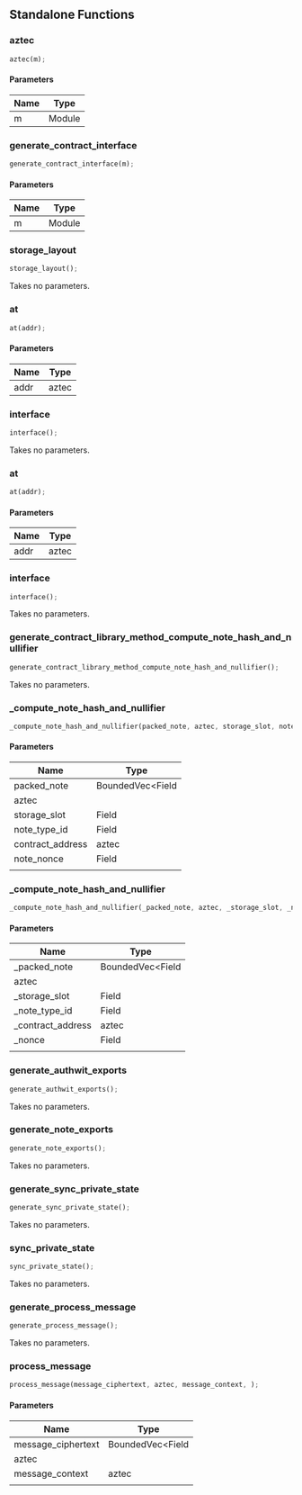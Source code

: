 ## Standalone Functions

### aztec

```rust
aztec(m);
```

#### Parameters
| Name | Type |
| --- | --- |
| m | Module |

### generate_contract_interface

```rust
generate_contract_interface(m);
```

#### Parameters
| Name | Type |
| --- | --- |
| m | Module |

### storage_layout

```rust
storage_layout();
```

Takes no parameters.

### at

```rust
at(addr);
```

#### Parameters
| Name | Type |
| --- | --- |
| addr | aztec |

### interface

```rust
interface();
```

Takes no parameters.

### at

```rust
at(addr);
```

#### Parameters
| Name | Type |
| --- | --- |
| addr | aztec |

### interface

```rust
interface();
```

Takes no parameters.

### generate_contract_library_method_compute_note_hash_and_nullifier

```rust
generate_contract_library_method_compute_note_hash_and_nullifier();
```

Takes no parameters.

### _compute_note_hash_and_nullifier

```rust
_compute_note_hash_and_nullifier(packed_note, aztec, storage_slot, note_type_id, contract_address, note_nonce, );
```

#### Parameters
| Name | Type |
| --- | --- |
| packed_note | BoundedVec&lt;Field |
| aztec |  |
| storage_slot | Field |
| note_type_id | Field |
| contract_address | aztec |
| note_nonce | Field |
|  |  |

### _compute_note_hash_and_nullifier

```rust
_compute_note_hash_and_nullifier(_packed_note, aztec, _storage_slot, _note_type_id, _contract_address, _nonce, );
```

#### Parameters
| Name | Type |
| --- | --- |
| _packed_note | BoundedVec&lt;Field |
| aztec |  |
| _storage_slot | Field |
| _note_type_id | Field |
| _contract_address | aztec |
| _nonce | Field |
|  |  |

### generate_authwit_exports

```rust
generate_authwit_exports();
```

Takes no parameters.

### generate_note_exports

```rust
generate_note_exports();
```

Takes no parameters.

### generate_sync_private_state

```rust
generate_sync_private_state();
```

Takes no parameters.

### sync_private_state

```rust
sync_private_state();
```

Takes no parameters.

### generate_process_message

```rust
generate_process_message();
```

Takes no parameters.

### process_message

```rust
process_message(message_ciphertext, aztec, message_context, );
```

#### Parameters
| Name | Type |
| --- | --- |
| message_ciphertext | BoundedVec&lt;Field |
| aztec |  |
| message_context | aztec |
|  |  |

